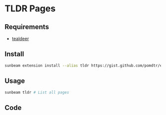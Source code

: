 # TLDR Pages

## Requirements

- [tealdeer](https://github.com/dbrgn/tealdeer)

## Install

```bash
sunbeam extension install --alias tldr https://gist.github.com/pomdtr/ec9cc6b505f973f924bf025e1998cbf9
```

## Usage

```bash
sunbeam tldr # List all pages
```

## Code

<script src="https://gist.github.com/pomdtr/ec9cc6b505f973f924bf025e1998cbf9.js"></script>
